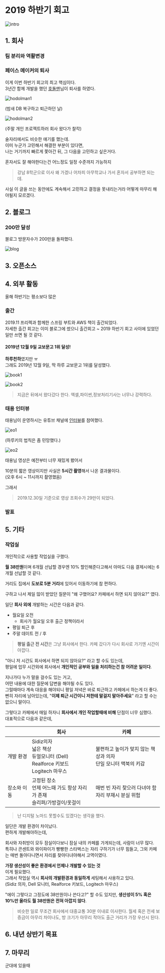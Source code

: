 # 2019 하반기 회고

![intro](./images/intro.png)


## 1. 회사


### 팀 분리와 역활변경


### 페이스 메이커의 퇴사

이게 이번 하반기 회고의 최고 핵심이다.  
3년간 함께 개발을 했던 [호돌맨](https://hodolman.com/26)님이 퇴사를 하였다.  


![hodolman1](./images/hodolman1.png)

(밤새 DB 복구하고 퇴근하던 날)  
  
![hodolman2](./images/hodolman2.png)

(주말 개인 프로젝트하러 회사 왔다가 찰칵)  
  
술자리에서도 비슷한 얘기를 했는데.  
이미 누군가 고민해서 해결한 부분이 있다면,  
나는 거기까지 빠르게 쫓아간 뒤, 그 다음을 고민하고 싶은거다.  
  

  
혼자서도 잘 해야한다는건 어느정도 일정 수준까지 가능하지

> 강남 8학군으로 이사 왜 가겠나
> 어차피 아무학교나 가서 혼자서 공부하면 되는데.


사실 이 글을 쓰는 동안에도 계속해서 고민하고 결정을 못내리는거라 어떻게 마무리 해야될지 모르겠다.  


## 2. 블로그


### 200만 달성

블로그 방문자수가 200만을 돌파했다.

![blog](./images/blog1.png)


## 3. 오픈소스



## 4. 외부 활동

올해 하반기는 평소보다 많은 

### 출간

2019.11 프리렉과 함께한 스프링 부트와 AWS 책이 출간되었다.  
자세한 출간 회고는 이미 블로그에 썼으니 출간회고 ~ 2019 하반기 회고 사이에 있었던 일만 쓰면 될 것 같다.

#### 2019년 12월 9일 교보문고 1위 달성!

**하루천하**였지만 ㅠ  
그래도 2019년 12월 9일, 딱 하루 교보문고 1위를 달성했다.

![book1](./images/book1.jpg)

![book2](./images/book2.jpg)

> 지금은 뒤에서 왔다갔다 한다.
> 엑셀,파이썬,정보처리기사는 너무나 강력하다.


### 태용 인터뷰

태용님이 운영하시는 유튜브 채널에 [인터뷰](https://www.youtube.com/watch?v=V9AGvwPmnZU)를 참여했다.

![eo1](./images/eo1.png)

(하루키의 법칙은 좀 민망했다.)  
  

![eo2](./images/eo2.png)

태용님 영상은 예전부터 너무 재밌게 봤어서

10분의 짧은 영상이지만 사실은 **5시간 촬영**해서 나온 결과물이다.  
(오후 6시 ~ 11시까지 촬영했음)  
  
그래서 
> 2019.12.30일 기준으로 영상 조회수가 29만이 되었다.

### 발표


## 5. 기타

### 작업실

개인적으로 사용할 작업실을 구했다.  

**월 38만원**이며 6개월 선납할 경우엔 10% 할인해준다고해서 아마도 다음 결제시에는 6개월 선납할 것 같다.  
  
거리도 집에서 **도보로 5분 거리**에 있어서 이동하기에 참 편하다.  
  
구하고 나서 제일 많이 받았던 질문이 "왜 구했어요? 카페에서 하면 되지 않아요?" 였다.  
  
일단 **회사 외에** 개발하는 시간은 다음과 같다.

* 월요일 오전
  * 회사가 월요일 오후 출근 정책이라서
* 평일 퇴근 후
* 주말 데이트 전 / 후
  
> **평일 출근 전 시간**은 그냥 회사에서 한다.
> 카페 갔다가 다시 회사로 가기엔 시간이 아깝다.

"아니 저 시간도 회사에서 하면 되지 않아요?" 라고 할 수도 있는데,  
평일에 업무 시간외에 회사에서 **개인적인 공부와 일을 처리하는건 참 어려운 일이다**.  
  
지나가다 누가 말을 걸수도 있는 거고,  
어떤 내용에 대한 질문에 답변을 해야될 수도 있다.  
그럴때마다 계속 대응을 해야되니 평일 저녁은 바로 퇴근하고 카페에서 하는게 더 좋다.  
뻔히 자리에 남아있는데, "**이제 퇴근 시간이니 저한테 말걸지 말아주세요**" 라고 할 수는 없으니 말이다.  
  
그렇다고 카페에서 매일 하자니 **회사에서 개인 작업할때에 비해** 단점이 너무 심했다.  
대표적으로 다음과 같은데,

|             | 회사                                                                   | 카페                                                          |
|-------------|------------------------------------------------------------------------|---------------------------------------------------------------|
| 개발 환경   | Sidiz의자<br> 넓은 책상<br> 듀얼모니터 (Dell)<br> Realforce 키보드<br> Logitech 마우스 | 불편하고 높이가 맞지 않는 책상과 의자<br> 단일 모니터 맥북의 키감 |
| 장소와 이동 | 고정된 장소<br> 언제 어느때 가도 항상 자리가 존재 <br> 슬리퍼/가방걸이/옷걸이                          | 매번 빈 자리 찾으러 다녀야 함 <br> 자리 부재시 분실 위험                                |

> 난 디지털 노마드 못할수도 있겠다는 생각을 했다.

일단은 개발 환경이 차이났다.  
편하게 개발해야하는데,

회사와 자취방이 모두 잠실이다보니 잠실 내의 카페를 가게되는데, 사람이 너무 많다.  
특히나 콘센트와 와이파이가 빵빵한 스타벅스는 자리 구하기가 너무 힘들고, 그외 카페는 매번 돌아다니면서 자리를 찾아다녀야해서 고역이였다.  


**가장 생산성이 좋은 환경에서 언제나 개발할 수 있는 것**  
이게 필요했다.  
그래서 작업실 역시 **회사의 개발환경과 동일하게** 세팅해서 사용하고 있다.  
(Sidiz 의자, Dell 모니터, Realforce 키보드, Logitech 마우스)  
  





"에이 그렇다고 그정도에 38만원이나 쓴다고?" 할 수도 있지만, **생산성이 5% 혹은 10%만 올라도 월 38만원은 전혀 아깝지 않다**.  

> 비슷한 일로 무조건 회사에서 대중교통 30분 이내로 이사한다.
> 월세 혹은 전세 보증금이 아무리 차이나도, 방 크기가 아무리 작아도 출근 거리가 가장 우선시 된다.


## 6. 내년 상반기 목표



## 7. 마무리

군대에 있을때 
